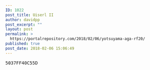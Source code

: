 ```yaml
---
ID: 1022
post_title: Uiserl II
author: davidpp
post_excerpt: ""
layout: post
permalink: >
  https://portalrepository.com/2018/02/06/yotsuyama-aga-rf20/
published: true
post_date: 2018-02-06 15:06:49
---
```

<pre>5037FF40C55D</pre>